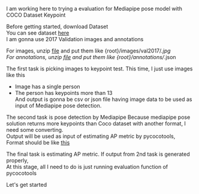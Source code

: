 I am working here to trying a evaluation for Mediapipe pose model with COCO Dataset Keypoint


Before getting started, download Dataset  
You can see dataset [here](https://cocodataset.org/#download)  
I am gonna use 2017 Validation images and annotations

For images, unzip [file](http://images.cocodataset.org/zips/val2017.zip) and put them like {root}/images/val2017/*.jpg  
For annotations, unzip [file](http://images.cocodataset.org/annotations/annotations_trainval2017.zip) and put them like {root}/annotations/*.json

The first task is picking images to keypoint test.
This time, I just use images like this  
- Image has a single person
- The person has keypoints more than 13  
And output is gonna be csv or json file having image data to be used as input of Mediapipe pose detection.

The second task is pose detection by Mediapipe 
Because mediapipe pose solution returns more keypoints than Coco dataset with another format, I need some converting.  
Output will be used as input of estimating AP metric by pycocotools,  
Format should be like [this](https://cocodataset.org/#format-results)

The final task is estimating AP metric.
If output from 2nd task is generated properly,  
At this stage, all I need to do is just running evaluation function of pycocotools

Let's get started




